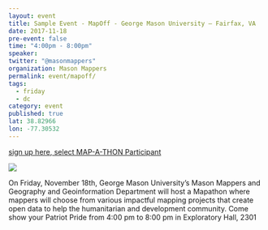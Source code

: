 ```yaml
---
layout: event
title: Sample Event - MapOff - George Mason University – Fairfax, VA
date: 2017-11-18
pre-event: false
time: "4:00pm - 8:00pm"
speaker: 
twitter: "@masonmappers"
organization: Mason Mappers
permalink: event/mapoff/
tags: 
  - friday
  - dc
category: event
published: true
lat: 38.82966
lon: -77.30532
---
```


[sign up here, select MAP-A-THON Participant](https://www.eventbrite.com/e/mad-aag-2016-tickets-26316097155?aff=eac2)

<img src="{{site.baseurl}}/img/post-images/mason_mappers_flyer.png">

On Friday, November 18th, George Mason University’s Mason Mappers and Geography and Geoinformation Department will host a Mapathon where mappers will choose from various impactful mapping projects that create open data to help the humanitarian and development community. Come show your Patriot Pride from 4:00 pm to 8:00 pm in Exploratory Hall, 2301



 
